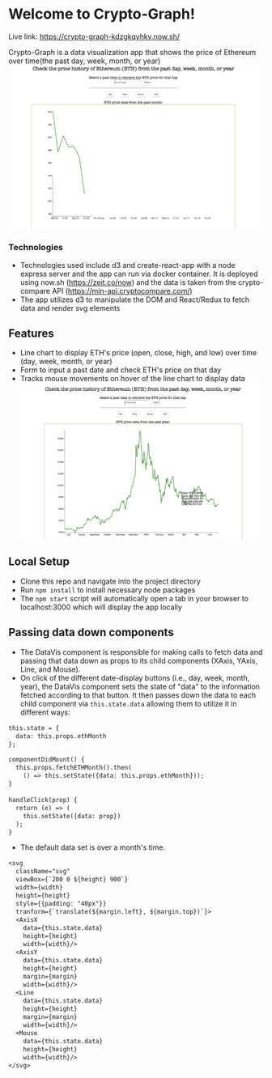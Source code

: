 # Welcome to Crypto-Graph!
Live link: https://crypto-graph-kdzgkqyhkv.now.sh/

Crypto-Graph is a data visualization app that shows the price of Ethereum over time(the past day, week, month, or year)
![](images/gif.gif)

### Technologies
- Technologies used include d3 and create-react-app with a node express server and the app can run via docker container. It is deployed using now.sh (https://zeit.co/now) and the data is taken from the crypto-compare API (https://min-api.cryptocompare.com/)
- The app utilizes d3 to manipulate the DOM and React/Redux to fetch data and render svg elements

## Features
- Line chart to display ETH's price (open, close, high, and low) over time (day, week, month, or year)
- Form to input a past date and check ETH's price on that day
- Tracks mouse movements on hover of the line chart to display data
![](images/mouse_gif.gif)

## Local Setup
- Clone this repo and navigate into the project directory
- Run ```npm install``` to install necessary node packages
- The ```npm start``` script will automatically open a tab in your browser to localhost:3000 which will display the app locally

## Passing data down components
- The DataVis component is responsible for making calls to fetch data and passing that data down as props to its child components (XAxis, YAxis, Line, and Mouse).
- On click of the different date-display buttons (i.e., day, week, month, year), the DataVis component sets the state of "data" to the information fetched according to that button. It then passes down the data to each child component via ```this.state.data``` allowing them to utilize it in different ways:

```
this.state = {
  data: this.props.ethMonth
};
```

```
componentDidMount() {
  this.props.fetchETHMonth().then(
    () => this.setState({data: this.props.ethMonth}));
}

handleClick(prop) {
  return (e) => (
    this.setState({data: prop})
  );
}
```
- The default data set is over a month's time.

```
<svg
  className="svg"
  viewBox={`200 0 ${height} 900`}
  width={width}
  height={height}
  style={{padding: "40px"}}
  tranform={`translate(${margin.left}, ${margin.top})`}>
  <AxisX
    data={this.state.data}
    height={height}
    width={width}/>
  <AxisY
    data={this.state.data}
    height={height}
    margin={margin}
    width={width}/>
  <Line
    data={this.state.data}
    height={height}
    margin={margin}
    width={width}/>
  <Mouse
    data={this.state.data}
    height={height}
    width={width}/>
</svg>
```
